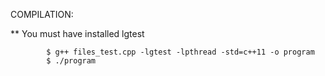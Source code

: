 COMPILATION:

** You must have installed lgtest

            $ g++ files_test.cpp -lgtest -lpthread -std=c++11 -o program
            $ ./program
            

